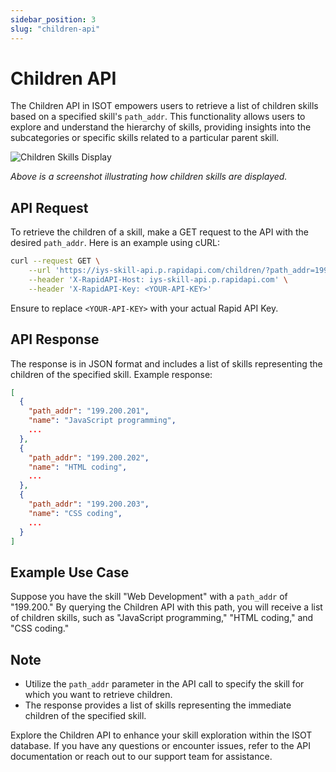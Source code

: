 ```yaml
---
sidebar_position: 3
slug: "children-api"
---
```


# Children API

The Children API in ISOT empowers users to retrieve a list of children skills based on a specified skill's `path_addr`. This functionality allows users to explore and understand the hierarchy of skills, providing insights into the subcategories or specific skills related to a particular parent skill.

![Children Skills Display](https://i.ibb.co/17KZbR1/Screenshot-from-2023-04-16-20-23-24.png)

_Above is a screenshot illustrating how children skills are displayed._

## API Request

To retrieve the children of a skill, make a GET request to the API with the desired `path_addr`. Here is an example using cURL:

```bash
curl --request GET \
	--url 'https://iys-skill-api.p.rapidapi.com/children/?path_addr=199.200' \
	--header 'X-RapidAPI-Host: iys-skill-api.p.rapidapi.com' \
	--header 'X-RapidAPI-Key: <YOUR-API-KEY>'
```

Ensure to replace `<YOUR-API-KEY>` with your actual Rapid API Key.

## API Response

The response is in JSON format and includes a list of skills representing the children of the specified skill. Example response:

```json
[
  {
    "path_addr": "199.200.201",
    "name": "JavaScript programming",
    ...
  },
  {
    "path_addr": "199.200.202",
    "name": "HTML coding",
    ...
  },
  {
    "path_addr": "199.200.203",
    "name": "CSS coding",
    ...
  }
]
```

## Example Use Case

Suppose you have the skill "Web Development" with a `path_addr` of "199.200." By querying the Children API with this path, you will receive a list of children skills, such as "JavaScript programming," "HTML coding," and "CSS coding."

## Note

- Utilize the `path_addr` parameter in the API call to specify the skill for which you want to retrieve children.
- The response provides a list of skills representing the immediate children of the specified skill.

Explore the Children API to enhance your skill exploration within the ISOT database. If you have any questions or encounter issues, refer to the API documentation or reach out to our support team for assistance.